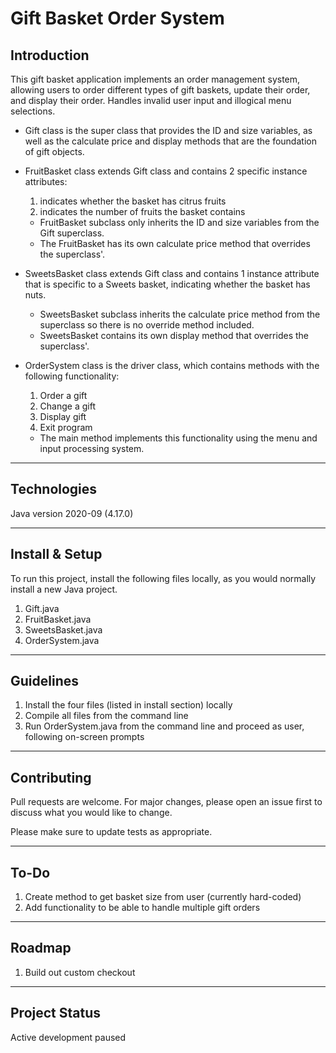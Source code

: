 # Gift Basket Order System

## Introduction
This gift basket application implements an order management system, allowing users to order different types of gift baskets, update their order, and display their order. Handles invalid user input and illogical menu selections.

+ Gift class is the super class that provides the ID and size variables, as well as the calculate price and display methods that are the foundation of gift objects.

+ FruitBasket class extends Gift class and contains 2 specific instance attributes:
    1. indicates whether the basket has citrus fruits
    2. indicates the number of fruits the basket contains

    * FruitBasket subclass only inherits the ID and size variables from the Gift superclass.
    * The FruitBasket has its own calculate price method that overrides the superclass'.

+ SweetsBasket class extends Gift class and contains 1 instance attribute that is specific to a Sweets basket, indicating whether the basket has nuts.
    + SweetsBasket subclass inherits the calculate price method from the superclass so there is no override method included.
    + SweetsBasket contains its own display method that overrides the superclass'.

+ OrderSystem class is the driver class, which contains methods with the following functionality: 
    1. Order a gift
    2. Change a gift
    3. Display gift
    4. Exit program
    * The main method implements this functionality using the menu and input processing system.

---
## Technologies
Java  version 2020-09 (4.17.0)

---
## Install & Setup
To run this project, install the following files locally, as you would normally install a new Java project.
1. Gift.java
2. FruitBasket.java
3. SweetsBasket.java
4. OrderSystem.java

---
## Guidelines
1. Install the four files (listed in install section) locally
2. Compile all files from the command line
3. Run OrderSystem.java from the command line and proceed as user, following on-screen prompts

---
## Contributing
Pull requests are welcome. For major changes, please open an issue first to discuss what you would like to change.

Please make sure to update tests as appropriate.

---
## To-Do
1. Create method to get basket size from user (currently hard-coded)
2. Add functionality to be able to handle multiple gift orders

---
## Roadmap
1. Build out custom checkout

---
## Project Status
Active development paused

